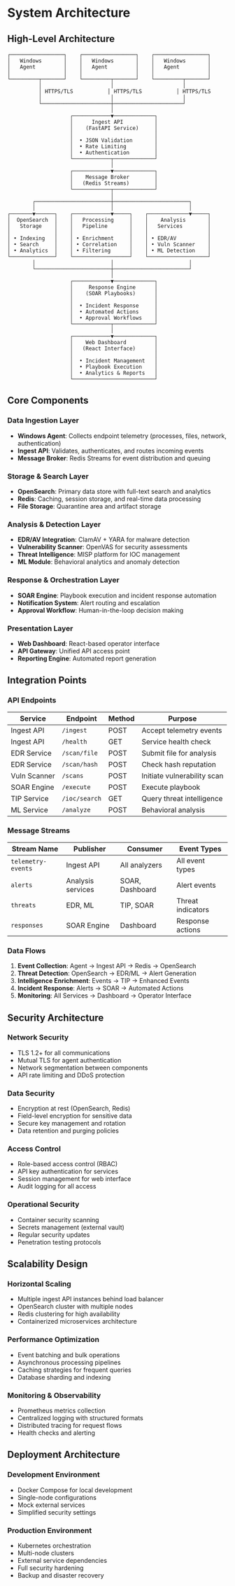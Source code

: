 # System Architecture

## High-Level Architecture

```
┌─────────────────┐    ┌─────────────────┐    ┌─────────────────┐
│   Windows       │    │   Windows       │    │   Windows       │
│   Agent         │    │   Agent         │    │   Agent         │
│                 │    │                 │    │                 │
└─────────┬───────┘    └─────────┬───────┘    └─────────┬───────┘
          │                      │                      │
          │ HTTPS/TLS           │ HTTPS/TLS           │ HTTPS/TLS
          │                      │                      │
          └──────────────────────┼──────────────────────┘
                                 │
                    ┌────────────▼─────────────┐
                    │      Ingest API          │
                    │    (FastAPI Service)     │
                    │                          │
                    │  • JSON Validation       │
                    │  • Rate Limiting         │
                    │  • Authentication        │
                    └────────────┬─────────────┘
                                 │
                    ┌────────────▼─────────────┐
                    │    Message Broker        │
                    │   (Redis Streams)        │
                    └────────────┬─────────────┘
                                 │
        ┌────────────────────────┼────────────────────────┐
        │                        │                        │
┌───────▼──────┐    ┌────────────▼─────┐    ┌─────────────▼─────┐
│  OpenSearch  │    │   Processing     │    │    Analysis       │
│   Storage    │    │   Pipeline       │    │   Services        │
│              │    │                  │    │                   │
│ • Indexing   │    │ • Enrichment     │    │ • EDR/AV          │
│ • Search     │    │ • Correlation    │    │ • Vuln Scanner    │
│ • Analytics  │    │ • Filtering      │    │ • ML Detection    │
└──────────────┘    └──────────────────┘    └───────────────────┘
        │                        │                        │
        └────────────────────────┼────────────────────────┘
                                 │
                    ┌────────────▼─────────────┐
                    │     Response Engine      │
                    │    (SOAR Playbooks)      │
                    │                          │
                    │  • Incident Response     │
                    │  • Automated Actions     │
                    │  • Approval Workflows    │
                    └────────────┬─────────────┘
                                 │
                    ┌────────────▼─────────────┐
                    │    Web Dashboard         │
                    │   (React Interface)      │
                    │                          │
                    │  • Incident Management   │
                    │  • Playbook Execution    │
                    │  • Analytics & Reports   │
                    └──────────────────────────┘
```

## Core Components

### Data Ingestion Layer
- **Windows Agent**: Collects endpoint telemetry (processes, files, network, authentication)
- **Ingest API**: Validates, authenticates, and routes incoming events
- **Message Broker**: Redis Streams for event distribution and queuing

### Storage & Search Layer  
- **OpenSearch**: Primary data store with full-text search and analytics
- **Redis**: Caching, session storage, and real-time data processing
- **File Storage**: Quarantine area and artifact storage

### Analysis & Detection Layer
- **EDR/AV Integration**: ClamAV + YARA for malware detection
- **Vulnerability Scanner**: OpenVAS for security assessments
- **Threat Intelligence**: MISP platform for IOC management
- **ML Module**: Behavioral analytics and anomaly detection

### Response & Orchestration Layer
- **SOAR Engine**: Playbook execution and incident response automation
- **Notification System**: Alert routing and escalation
- **Approval Workflow**: Human-in-the-loop decision making

### Presentation Layer
- **Web Dashboard**: React-based operator interface
- **API Gateway**: Unified API access point
- **Reporting Engine**: Automated report generation

## Integration Points

### API Endpoints

| Service | Endpoint | Method | Purpose |
|---------|----------|--------|---------|
| Ingest API | `/ingest` | POST | Accept telemetry events |
| Ingest API | `/health` | GET | Service health check |
| EDR Service | `/scan/file` | POST | Submit file for analysis |
| EDR Service | `/scan/hash` | POST | Check hash reputation |
| Vuln Scanner | `/scans` | POST | Initiate vulnerability scan |
| SOAR Engine | `/execute` | POST | Execute playbook |
| TIP Service | `/ioc/search` | GET | Query threat intelligence |
| ML Service | `/analyze` | POST | Behavioral analysis |

### Message Streams

| Stream Name | Publisher | Consumer | Event Types |
|-------------|-----------|----------|-------------|
| `telemetry-events` | Ingest API | All analyzers | All event types |
| `alerts` | Analysis services | SOAR, Dashboard | Alert events |
| `threats` | EDR, ML | TIP, SOAR | Threat indicators |
| `responses` | SOAR Engine | Dashboard | Response actions |

### Data Flows

1. **Event Collection**: Agent → Ingest API → Redis → OpenSearch
2. **Threat Detection**: OpenSearch → EDR/ML → Alert Generation
3. **Intelligence Enrichment**: Events → TIP → Enhanced Events
4. **Incident Response**: Alerts → SOAR → Automated Actions
5. **Monitoring**: All Services → Dashboard → Operator Interface

## Security Architecture

### Network Security
- TLS 1.2+ for all communications
- Mutual TLS for agent authentication
- Network segmentation between components
- API rate limiting and DDoS protection

### Data Security
- Encryption at rest (OpenSearch, Redis)
- Field-level encryption for sensitive data
- Secure key management and rotation
- Data retention and purging policies

### Access Control
- Role-based access control (RBAC)
- API key authentication for services
- Session management for web interface
- Audit logging for all access

### Operational Security
- Container security scanning
- Secrets management (external vault)
- Regular security updates
- Penetration testing protocols

## Scalability Design

### Horizontal Scaling
- Multiple ingest API instances behind load balancer
- OpenSearch cluster with multiple nodes
- Redis clustering for high availability
- Containerized microservices architecture

### Performance Optimization
- Event batching and bulk operations
- Asynchronous processing pipelines
- Caching strategies for frequent queries
- Database sharding and indexing

### Monitoring & Observability
- Prometheus metrics collection
- Centralized logging with structured formats
- Distributed tracing for request flows
- Health checks and alerting

## Deployment Architecture

### Development Environment
- Docker Compose for local development
- Single-node configurations
- Mock external services
- Simplified security settings

### Production Environment
- Kubernetes orchestration
- Multi-node clusters
- External service dependencies
- Full security hardening
- Backup and disaster recovery
